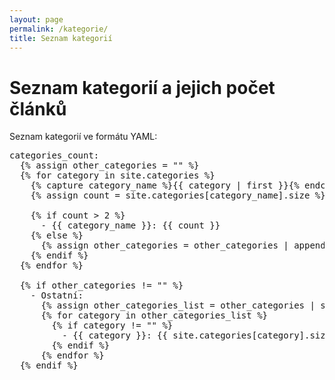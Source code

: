 ```yaml
---
layout: page
permalink: /kategorie/
title: Seznam kategorií
---
```


<h1>Seznam kategorií a jejich počet článků</h1>

<p>Seznam kategorií ve formátu YAML:</p>

<pre>
categories_count:
  {% assign other_categories = "" %}
  {% for category in site.categories %}
    {% capture category_name %}{{ category | first }}{% endcapture %}
    {% assign count = site.categories[category_name].size %}
    
    {% if count > 2 %}
      - {{ category_name }}: {{ count }}
    {% else %}
      {% assign other_categories = other_categories | append: category_name | append: "," %}
    {% endif %}
  {% endfor %}

  {% if other_categories != "" %}
    - Ostatní:
      {% assign other_categories_list = other_categories | split: "," %}
      {% for category in other_categories_list %}
        {% if category != "" %}
          - {{ category }}: {{ site.categories[category].size }}
        {% endif %}
      {% endfor %}
  {% endif %}
</pre>